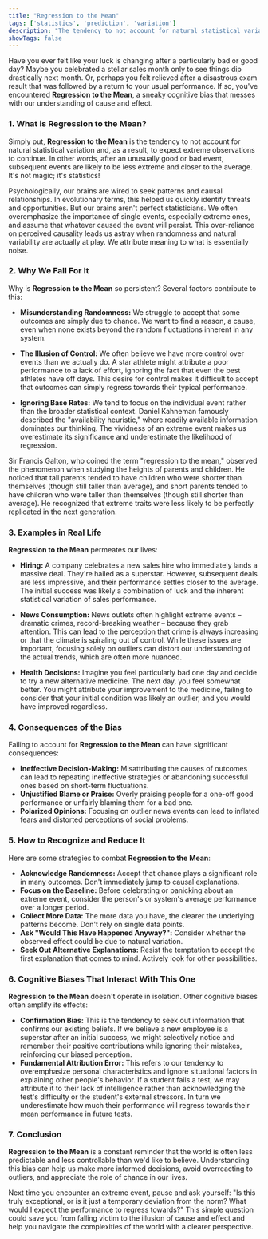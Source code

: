 ```yaml
---
title: "Regression to the Mean"
tags: ['statistics', 'prediction', 'variation']
description: "The tendency to not account for natural statistical variation and therefore to expect extreme observations to continue."
showTags: false
---
```



Have you ever felt like your luck is changing after a particularly bad or good day? Maybe you celebrated a stellar sales month only to see things dip drastically next month. Or, perhaps you felt relieved after a disastrous exam result that was followed by a return to your usual performance. If so, you've encountered **Regression to the Mean**, a sneaky cognitive bias that messes with our understanding of cause and effect.

### 1. What is Regression to the Mean?

Simply put, **Regression to the Mean** is the tendency to not account for natural statistical variation and, as a result, to expect extreme observations to continue. In other words, after an unusually good or bad event, subsequent events are likely to be less extreme and closer to the average. It's not magic; it's statistics!

Psychologically, our brains are wired to seek patterns and causal relationships. In evolutionary terms, this helped us quickly identify threats and opportunities. But our brains aren't perfect statisticians. We often overemphasize the importance of single events, especially extreme ones, and assume that whatever caused the event will persist. This over-reliance on perceived causality leads us astray when randomness and natural variability are actually at play. We attribute meaning to what is essentially noise.

### 2. Why We Fall For It

Why is **Regression to the Mean** so persistent? Several factors contribute to this:

*   **Misunderstanding Randomness:** We struggle to accept that some outcomes are simply due to chance. We want to find a reason, a cause, even when none exists beyond the random fluctuations inherent in any system.

*   **The Illusion of Control:** We often believe we have more control over events than we actually do. A star athlete might attribute a poor performance to a lack of effort, ignoring the fact that even the best athletes have off days. This desire for control makes it difficult to accept that outcomes can simply regress towards their typical performance.

*   **Ignoring Base Rates:** We tend to focus on the individual event rather than the broader statistical context. Daniel Kahneman famously described the "availability heuristic," where readily available information dominates our thinking. The vividness of an extreme event makes us overestimate its significance and underestimate the likelihood of regression.

Sir Francis Galton, who coined the term "regression to the mean," observed the phenomenon when studying the heights of parents and children. He noticed that tall parents tended to have children who were shorter than themselves (though still taller than average), and short parents tended to have children who were taller than themselves (though still shorter than average). He recognized that extreme traits were less likely to be perfectly replicated in the next generation.

### 3. Examples in Real Life

**Regression to the Mean** permeates our lives:

*   **Hiring:** A company celebrates a new sales hire who immediately lands a massive deal. They're hailed as a superstar. However, subsequent deals are less impressive, and their performance settles closer to the average. The initial success was likely a combination of luck and the inherent statistical variation of sales performance.

*   **News Consumption:** News outlets often highlight extreme events – dramatic crimes, record-breaking weather – because they grab attention. This can lead to the perception that crime is always increasing or that the climate is spiraling out of control. While these issues are important, focusing solely on outliers can distort our understanding of the actual trends, which are often more nuanced.

*   **Health Decisions:** Imagine you feel particularly bad one day and decide to try a new alternative medicine. The next day, you feel somewhat better. You might attribute your improvement to the medicine, failing to consider that your initial condition was likely an outlier, and you would have improved regardless.

### 4. Consequences of the Bias

Failing to account for **Regression to the Mean** can have significant consequences:

*   **Ineffective Decision-Making:** Misattributing the causes of outcomes can lead to repeating ineffective strategies or abandoning successful ones based on short-term fluctuations.
*   **Unjustified Blame or Praise:** Overly praising people for a one-off good performance or unfairly blaming them for a bad one.
*   **Polarized Opinions:** Focusing on outlier news events can lead to inflated fears and distorted perceptions of social problems.

### 5. How to Recognize and Reduce It

Here are some strategies to combat **Regression to the Mean**:

*   **Acknowledge Randomness:** Accept that chance plays a significant role in many outcomes. Don't immediately jump to causal explanations.
*   **Focus on the Baseline:** Before celebrating or panicking about an extreme event, consider the person's or system's average performance over a longer period.
*   **Collect More Data:** The more data you have, the clearer the underlying patterns become. Don't rely on single data points.
*   **Ask "Would This Have Happened Anyway?":** Consider whether the observed effect could be due to natural variation.
*   **Seek Out Alternative Explanations:** Resist the temptation to accept the first explanation that comes to mind. Actively look for other possibilities.

### 6. Cognitive Biases That Interact With This One

**Regression to the Mean** doesn't operate in isolation. Other cognitive biases often amplify its effects:

*   **Confirmation Bias:** This is the tendency to seek out information that confirms our existing beliefs. If we believe a new employee is a superstar after an initial success, we might selectively notice and remember their positive contributions while ignoring their mistakes, reinforcing our biased perception.
*   **Fundamental Attribution Error:** This refers to our tendency to overemphasize personal characteristics and ignore situational factors in explaining other people's behavior. If a student fails a test, we may attribute it to their lack of intelligence rather than acknowledging the test's difficulty or the student's external stressors. In turn we underestimate how much their performance will regress towards their mean performance in future tests.

### 7. Conclusion

**Regression to the Mean** is a constant reminder that the world is often less predictable and less controllable than we'd like to believe. Understanding this bias can help us make more informed decisions, avoid overreacting to outliers, and appreciate the role of chance in our lives.

Next time you encounter an extreme event, pause and ask yourself: "Is this truly exceptional, or is it just a temporary deviation from the norm? What would I expect the performance to regress towards?" This simple question could save you from falling victim to the illusion of cause and effect and help you navigate the complexities of the world with a clearer perspective.

